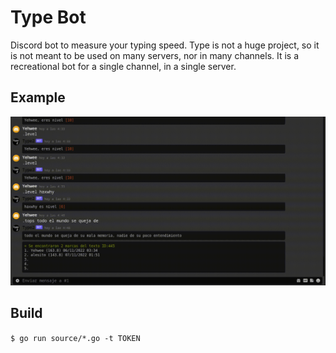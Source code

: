 # Type Bot
Discord bot to measure your typing speed. Type is not a huge project, so it is not meant to be used on many servers, nor in many channels. It is a recreational bot for a single channel, in a single server.

## Example
![alt text](Example.gif)

## Build

`$ go run source/*.go -t TOKEN`

